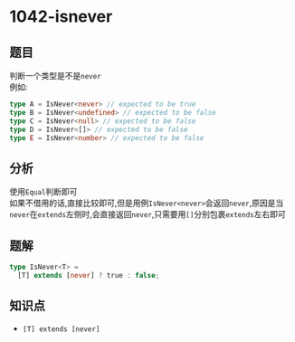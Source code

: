 # 1042-isnever
## 题目
判断一个类型是不是`never`  
例如:
```ts
type A = IsNever<never> // expected to be true
type B = IsNever<undefined> // expected to be false
type C = IsNever<null> // expected to be false
type D = IsNever<[]> // expected to be false
type E = IsNever<number> // expected to be false
```
## 分析
使用`Equal`判断即可  
如果不借用的话,直接比较即可,但是用例`IsNever<never>`会返回`never`,原因是当`never`在`extends`左侧时,会直接返回`never`,只需要用`[]`分别包裹`extends`左右即可
## 题解
```ts
type IsNever<T> =
  [T] extends [never] ? true : false;
```
## 知识点
- `[T] extends [never]`